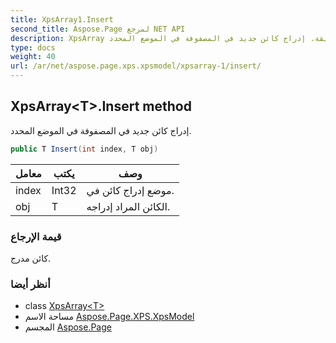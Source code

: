```yaml
---
title: XpsArray1.Insert
second_title: Aspose.Page لمرجع NET API
description: XpsArray طريقة. إدراج كائن جديد في المصفوفة في الموضع المحدد.
type: docs
weight: 40
url: /ar/net/aspose.page.xps.xpsmodel/xpsarray-1/insert/
---
```

## XpsArray&lt;T&gt;.Insert method

إدراج كائن جديد في المصفوفة في الموضع المحدد.

```csharp
public T Insert(int index, T obj)
```

| معامل | يكتب | وصف |
| --- | --- | --- |
| index | Int32 | موضع إدراج كائن في. |
| obj | T | الكائن المراد إدراجه. |

### قيمة الإرجاع

كائن مدرج.

### أنظر أيضا

* class [XpsArray&lt;T&gt;](../)
* مساحة الاسم [Aspose.Page.XPS.XpsModel](../../xpsarray-1/)
* المجسم [Aspose.Page](../../../)


